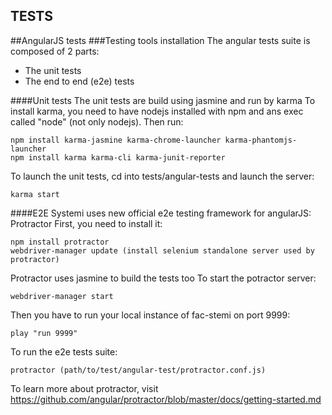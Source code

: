TESTS
-----

##AngularJS tests
###Testing tools installation
The angular tests suite is composed of 2 parts:
- The unit tests
- The end to end (e2e) tests

####Unit tests
The unit tests are build using jasmine and run by karma
To install karma, you need to have nodejs installed with npm and ans exec called "node" (not only nodejs).
Then run:

    npm install karma-jasmine karma-chrome-launcher karma-phantomjs-launcher
    npm install karma karma-cli karma-junit-reporter

To launch the unit tests, cd into tests/angular-tests and launch the server:

    karma start

####E2E
Systemi uses new official e2e testing framework for angularJS: Protractor
First, you need to install it:

    npm install protractor
    webdriver-manager update (install selenium standalone server used by protractor)

Protractor uses jasmine to build the tests too
To start the potractor server:

    webdriver-manager start

Then you have to run your local instance of fac-stemi on port 9999:

    play "run 9999"

To run the e2e tests suite:

    protractor (path/to/test/angular-test/protractor.conf.js)

To learn more about protractor, visit https://github.com/angular/protractor/blob/master/docs/getting-started.md